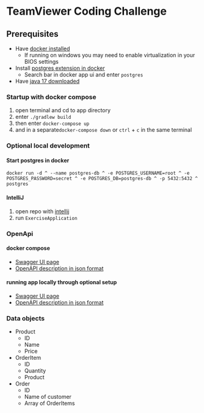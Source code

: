# TeamViewer Coding Challenge

## Prerequisites
- Have [docker installed](https://docs.docker.com/engine/install/)
  - If running on windows you may need to enable virtualization in your BIOS settings
- Install [postgres extension in docker](https://hub.docker.com/_/postgres)
  - Search bar in docker app ui and enter `postgres`
- Have [java 17 downloaded](https://www.oracle.com/java/technologies/downloads/#java17)

### Startup with docker compose
1. open terminal and cd to app directory
2. enter `./gradlew build`
3. then enter `docker-compose up`
4. and in a separate`docker-compose down` or `ctrl` + `c` in the same terminal

### Optional local development
#### Start postgres in docker
`
docker run -d ^
--name postgres-db ^
-e POSTGRES_USERNAME=root ^
-e POSTGRES_PASSWORD=secret ^
-e POSTGRES_DB=postgres-db ^
-p 5432:5432 ^
postgres
`
#### IntelliJ
1. open repo with [intellij](https://www.jetbrains.com/idea/download/?fromIDE=&section=windows)
2. run `ExerciseApplication`

### OpenApi
#### docker compose
- [Swagger UI page](http://localhost:8000/v3/swagger-ui.html)
- [OpenAPI description in json format](http://localhost:8000/v3/api-docs)
#### running app locally through optional setup
- [Swagger UI page](http://localhost:8080/v3/swagger-ui.html) 
- [OpenAPI description in json format](http://localhost:8080/v3/api-docs)

### Data objects

- Product
  - ID
  - Name
  - Price
- OrderItem
  - ID
  - Quantity
  - Product
- Order
  - ID
  - Name of customer
  - Array of OrderItems


